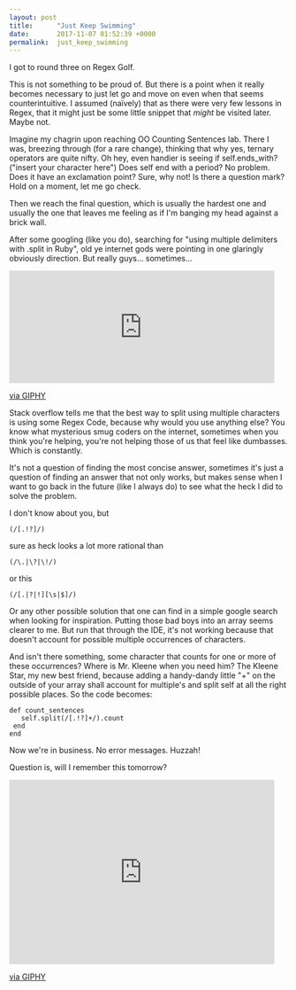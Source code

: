 ```yaml
---
layout: post
title:      "Just Keep Swimming"
date:       2017-11-07 01:52:39 +0000
permalink:  just_keep_swimming
---
```



I got to round three on Regex Golf. 

This is not something to be proud of. But there is a point when it really becomes necessary to just let go and move on even when that seems counterintuitive. I assumed (naïvely) that as there were very few lessons in Regex, that it might just be some little snippet that *might* be visited later. Maybe not. 

Imagine my chagrin upon reaching OO Counting Sentences lab. There I was, breezing through (for a rare change), thinking that why yes, ternary operators are quite nifty. Oh hey, even handier is seeing if self.ends_with?("insert your character here")  Does self end with a period? No problem. Does it have an exclamation point? Sure, why not! Is there a question mark? Hold on a moment, let me go check. 

Then we reach the final question, which is usually the hardest one and usually the one that leaves me feeling as if I'm banging my head against a brick wall.  

After some googling (like you do), searching for "using multiple delimiters with .split in Ruby", old ye internet gods were pointing in one glaringly obviously direction. But really guys... sometimes...

<iframe src="https://giphy.com/embed/PtQrzJUJ7Q9d6" width="480" height="203" frameBorder="0" class="giphy-embed" allowFullScreen></iframe><p><a href="https://giphy.com/gifs/the-sandlot-youre-killing-me-smalls-PtQrzJUJ7Q9d6">via GIPHY</a></p>


Stack overflow tells me that the best way to split using multiple characters is using some Regex Code, because why would you use anything else? You know what mysterious smug coders on the internet, sometimes when you think you're helping, you're not helping those of us that feel like dumbasses. Which is constantly. 

It's not a question of finding the most concise answer, sometimes it's just a question of finding an answer that not only works, but makes sense when I want to go back in the future (like I always do) to see what the heck I did to solve the problem. 

I don't know about you, but 
```
(/[.!?]/)
```

sure as heck looks a lot more rational than 

```
(/\.|\?|\!/)

```

or this

```
(/[.|?|!][\s|$]/)

```

Or any other possible solution that one can find in a simple google search when looking for inspiration. Putting those bad boys into an array seems clearer to me. But run that through the IDE, it's not working because that doesn't account for possible multiple occurrences of characters. 

And isn't there something, some character that counts for one or more of these occurrences? Where is Mr. Kleene when you need him? The Kleene Star, my new best friend, because adding a handy-dandy little "+" on the outside of your array shall account for multiple's and split self at all the right possible places. So the code becomes:

 ```
 def count_sentences
    self.split(/[.!?]+/).count
  end
end

```

Now we're in business. No error messages. Huzzah! 

Question is, will I remember this tomorrow? 

<iframe src="https://giphy.com/embed/720g7C1jz13wI" width="480" height="333" frameBorder="0" class="giphy-embed" allowFullScreen></iframe><p><a href="https://giphy.com/gifs/harry-potter-idk-shrug-720g7C1jz13wI">via GIPHY</a></p>


